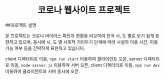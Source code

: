 <h1 align = center>코로나 웹사이트 프로젝트 </h1>


##프로젝트 설명


본 프로젝트는 코로나 바이러스 확진자 현황을 비교하여 전국 시, 도 별로 보기 쉽게 표현하고 있으며,
동시에 시, 도 별 사회적 거리두기 단계에 따라 시설의 이용 시간, 이용 가능 여부 등을 간략하게 표현하고 있습니다.

client 디렉터리로 이동, `npm run start` 이용하여 클라이언트 오픈, server  디렉터리로 이동, `node server.js` 이용하여  서버 오픈,
client 디렉터리로 이동, `npm run dev` 이용하여 클라이언트와 서버 동시에 오픈.



